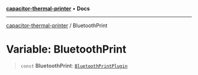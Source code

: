 [**capacitor-thermal-printer**](../README.md) • **Docs**

***

[capacitor-thermal-printer](../README.md) / BluetoothPrint

# Variable: BluetoothPrint

> `const` **BluetoothPrint**: [`BluetoothPrintPlugin`](../interfaces/BluetoothPrintPlugin.md)
